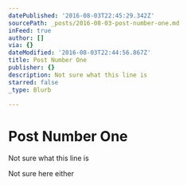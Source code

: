 ```yaml
---
datePublished: '2016-08-03T22:45:29.342Z'
sourcePath: _posts/2016-08-03-post-number-one.md
inFeed: true
author: []
via: {}
dateModified: '2016-08-03T22:44:56.867Z'
title: Post Number One
publisher: {}
description: Not sure what this line is
starred: false
_type: Blurb

---
```

# Post Number One

Not sure what this line is

Not sure here either